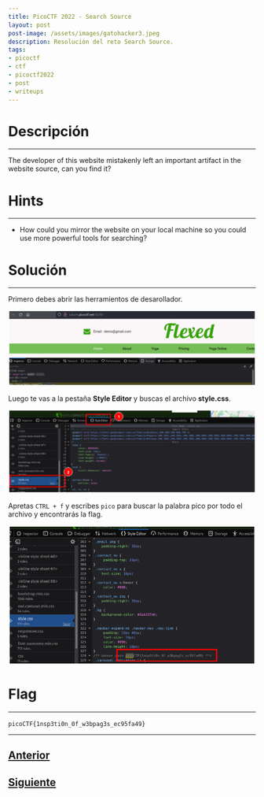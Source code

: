 ```yaml
---
title: PicoCTF 2022 - Search Source
layout: post
post-image: /assets/images/gatohacker3.jpeg 
description: Resolución del reto Search Source. 
tags:
- picoctf
- ctf
- picoctf2022
- post
- writeups
---
```

# Descripción
---

The developer of this website mistakenly left an important artifact in the website source, can you find it?


# Hints
---

- How could you mirror the website on your local machine so you could use more powerful tools for searching?


# Solución
---

Primero debes abrir las herramientos de desarollador.

![](/assets/images/images-picoctf-2022/search-source-1.png)

Luego te vas a la pestaña **Style Editor** y buscas el archivo **style.css**.

![](/assets/images/images-picoctf-2022/search-source-2.png)

Apretas `CTRL + f` y escribes `pico` para buscar la palabra pico por todo el archivo y encontrarás la flag.

![](/assets/images/images-picoctf-2022/search-source-3.png)


# Flag
---

`picoCTF{1nsp3ti0n_0f_w3bpag3s_ec95fa49}`

---

## [Anterior](/blog/Local-Authority)
## [Siguiente](/blog/Forbidden-Paths)